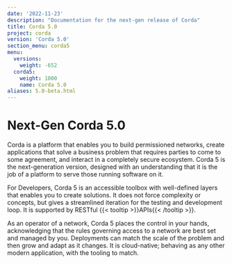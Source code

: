 ```yaml
---
date: '2022-11-23'
description: "Documentation for the next-gen release of Corda"
title: Corda 5.0
project: corda
version: 'Corda 5.0'
section_menu: corda5
menu:
  versions:
    weight: -652
  corda5:
    weight: 1000
    name: Corda 5.0
aliases: 5.0-beta.html   
---
```

# Next-Gen Corda 5.0

Corda is a platform that enables you to build permissioned networks, create applications that solve a business problem that requires parties to come to some agreement, and interact in a completely secure ecosystem. Corda 5 is the next-generation version, designed with an understanding that it is the job of a platform to serve those running software on it.

For Developers, Corda 5 is an accessible toolbox with well-defined layers that enables you to create solutions. It does not force complexity or concepts, but gives a streamlined iteration for the testing and development loop. It is supported by RESTful {{< tooltip >}}APIs{{< /tooltip >}}.

As an operator of a network, Corda 5 places the control in your hands, acknowledging that the rules governing access to a network are best set and managed by you. Deployments can match the scale of the problem and then grow and adapt as it changes. It is cloud-native; behaving as any other modern application, with the tooling to match.
